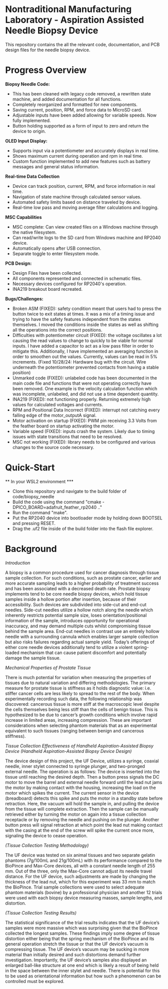 # Nontraditional Manufacturing Laboratory - Aspiration Assisted Needle Biopsy Device
This repository contains the all the relevant code, documentation, and PCB design files for the needle biopsy device.

# Progress Overview
**Biopsy Needle Code:**
- This has been cleaned with legacy code removed, a rewritten state machine, and added documentation for all functions.
- Completely reorganized and formatted for new components.
- Saving current, position, RPM, and force data to MicroSD card.
- Adjustable inputs have been added allowing for variable speeds. Now fully implemented.
- Button holding supported as a form of input to zero and return the device to origin.

**OLED Input Display:**
- Supports input via a potentiometer and accurately displays in real time.
- Shows maximum current during operation and rpm in real time.
- Custom function implemented to add new features such as battery messages and general status information.

**Real-time Data Collection**
- Device can track position, current, RPM, and force information in real time.
- Navigation of state machine through calculated sensor values.
- Automated safety limits based on distance traveled by device.
- Real-time low pass and moving average filter calculations and logging.

**MSC Capabilities**
- MSC complete: Can view created files on a Windows machine through the native filesystem.
- Can read/write logs to the SD card from Windows machine and RP2040 device.
- Automatically opens after USB connection.
- Separate toggle to enter filesystem mode.

**PCB Design:**
- Design Files have been collected.
- All components represented and connected in schematic files.
- Necessary devices configured for RP2040's operation.
- INA219 breakout board recreated.

**Bugs/Challenges:**
- Broken ASM (FIXED): safety condition meant that users had to press the button twice to exit states at times. It was a mix of a timing issue and trying to have the safety features independent from the states themselves. I moved the conditions inside the states as well as shifting all the operations into the correct positions.
- Difficulties with potentiometer circuit (FIXED): the voltage oscillates a lot causing the read values to change to quickly to be viable for normal inputs. I have added a capacitor to act as a low pass filter in order to mitigate this. Additionally, I have implemented an averaging function in order to smoothen out the values. Currently, values can be read in 5% increments. (Fixed 10/28/24: Hardware bug with the circuit. Wire underneath the potentiometer prevented contacts from having a stable position)
- Unmarked code (FIXED): unlabeled code has been documented in the main code file and functions that were not operating correctly have been removed. One example is the velocity calculation function which was incomplete, unlabeled, and did not use a time dependent quantity.
- INA219 (FIXED): not functioning properly. Returning extremely high values for calculated voltages and currents.
- RPM and Positional Data Incorrect (FIXED): interrupt not catching every falling edge of the motor_outputA signal.
- Motor activation on startup (FIXED): PWM pin receiving 3.3 Volts from the feather board on startup activating the motor.
- Variable speed (FIXED): inputs crash the system. Likely due to timing issues with state transitions that need to be resolved.
- MSC not working (FIXED): library needs to be configured and various changes to the source code necessary.


# Quick-Start
** In your WSL2 environment ***
- Clone this repository and navigate to the build folder of code/biopsy_needle
- Build the code using the command "cmake -DPICO_BOARD=adafruit_feather_rp2040 .."
- Run the command "make".
- Put the RP2040 device into bootloader mode by holding down BOOTSEL and pressing RESET.
- Drag the .uf2 file inside of the build folder into the flash file explorer.

# Background
_Introduction_

A biopsy is a common procedure used for cancer diagnosis through tissue sample collection. For such conditions, such as prostate cancer, earlier and more accurate sampling leads to a higher probability of treatment success and has been associated with a decreased death rate.
Prostate biopsy implements tend to be core needle biopsy devices, which hold tissue samples inside a hollow portion after insertion, because of their accessibility. Such devices are subdivided into side-cut and end-cut needles. Side-cut needles utilize a hollow notch along the needle which inherently restricts potential sample size, loses orientation/positional information of the sample, introduces opportunity for operational inaccuracy, and may demand multiple cuts whilst compromising tissue behind the sample area. End-cut needles in contrast use an entirely hollow needle with a surrounding cannula which enables larger sample collection but also risks failures regarding actual sample yield.
Today’s offerings of either core needle devices additionally tend to utilize a violent spring-loaded mechanism that can cause patient discomfort and potentially damage the sample tissue.

_Mechanical Properties of Prostate Tissue_

There is much potential for variation when measuring the properties of tissues due to natural variation and differing methodologies. The primary measure for prostate tissue is stiffness as it holds diagnostic value: i.e. stiffer cancer cells are less likely to spread to the rest of the body. When experimentally recording such data, the following relationship was discovered: cancerous tissue is more stiff at the macroscopic level despite the cells themselves being less stiff than the cells of benign tissue. This is hypothesized to be due to cancer’s growth conditions which involve rapid increase in limited areas, increasing compression. These are important considerations when selecting phantom materials that as an experimental equivalent to such tissues (ranging between benign and cancerous stiffness).

_Tissue Collection Effectiveness of Handheld Aspiration-Assisted Biopsy Device_
_(Handheld Aspiration-Assisted Biopsy Device Design)_

The device design of this project, the UF Device, utilizes a syringe, coaxial needle, inner stylet connected to syringe plunger, and two-pronged external needle. The operation is as follows: The device is inserted into the tissue until reaching the desired depth. Then a button press signals the DC motor to move the barrel and external needle forward until the lead nut jams the motor by making contact with the housing, increasing the load on the motor which spikes the current. The current sensor in the device (breadboard) detects this spike and puts the motor in a standby state before retraction. Here, the vacuum will hold the sample in, and pulling the device from the tissue will complete extraction. Then the sample can be manually retrieved either by turning the motor on again into a tissue collection receptacle or by removing the needle and pushing on the plunger. Another button press will signal retraction at which point the lead nut making contact with the casing at the end of the screw will spike the current once more, signaling the device to cease operation.

_(Tissue Collection Testing Methodology)_

The UF device was tested on six animal tissues and two separate gelatin phantoms (7g/100mL and 21g/100mL) with its performance compared to the BioPince and Max-Core devices, all with a constant needle length of 255 mm. Out of the three, only the Max-Core cannot adjust its needle travel distance. For the UF device, such adjustments are made by changing the thickness of the lead nut, which for this experiment was 33 mm to match the BioPince. Trial sample collections were used to select adequate phantom materials (bovine) by a professional physician and another 12 trials were used with each biopsy device measuring masses, sample lengths, and distortion.

_(Tissue Collection Testing Results)_

The statistical significance of the trial results indicates that the UF device’s samples were more massive which was surprising given that the BioPince collected the longest samples. These findings imply some degree of tissue distortion either being that the spring mechanism of the BioPince and its general operation stretch the tissue or that the UF device’s vacuum is compressing tissue. The UF device’s vacuum may be sucking in more material than initially desired and such distortions demand further investigation. Importantly, the UF device’s samples also displayed an enlarged ball-like structure at one end which is likely a result of being held in the space between the inner stylet and needle. There is potential for this to be used as orientational information but how such a phenomenon can be controlled must be explored.